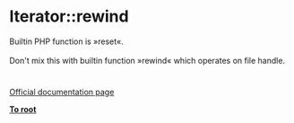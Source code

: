 # Iterator::rewind




<div class="phpcode"><span class="html">
Builtin PHP function is &#xBB;reset&#xAB;.<br><br>Don&apos;t mix this with builtin function &#xBB;rewind&#xAB; which operates on file handle.</span>
</div>
  

#

[Official documentation page](https://www.php.net/manual/en/iterator.rewind.php)

**[To root](/README.md)**